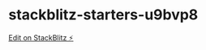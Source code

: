 # stackblitz-starters-u9bvp8

[Edit on StackBlitz ⚡️](https://stackblitz.com/edit/stackblitz-starters-u9bvp8)
